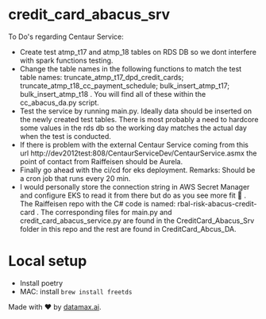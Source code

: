 # credit_card_abacus_srv
To Do's regarding Centaur Service:
 - Create test atmp_t17 and atmp_18 tables on RDS DB so we dont interfere with spark functions testing.
 - Change the table names in the following functions to match the test table names: truncate_atmp_t17_dpd_credit_cards; truncate_atmp_t18_cc_payment_schedule; bulk_insert_atmp_t17; bulk_insert_atmp_t18 . You will find all of these within the cc_abacus_da.py  script.
 - Test the service by running main.py. Ideally data should be inserted on the newly created test tables. There is most probably a need to hardcore some values in the rds db so the working day matches the actual day when the test is conducted.
 - If there is problem with the external Centaur Service coming from this url http://dev2012test:808/CentaurServiceDev/CentaurService.asmx  the point of contact from Raiffeisen should be Aurela.
 - Finally go ahead with the ci/cd for eks deployment. Remarks: Should be a cron job that runs every 20 min.
 - I would personally store the connection string in AWS Secret Manager and configure EKS to read it from there but do as you see more fit :slightly_smiling_face: .
The Raiffeisen repo with the C# code is named: rbal-risk-abacus-credit-card . The corresponding files for main.py and credit_card_abacus_service.py are found in the CreditCard_Abacus_Srv folder in this repo and the rest are found in CreditCard_Abcus_DA.

# Local setup
- Install poetry
- MAC: install `brew install freetds`


Made with ❤️ by [datamax.ai](https://www.datamax.ai/).

